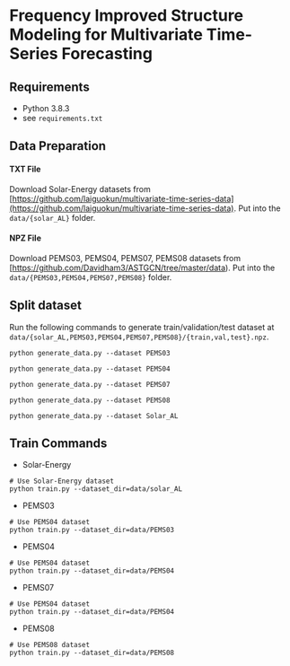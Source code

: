 # Frequency Improved Structure Modeling for Multivariate Time-Series Forecasting
## Requirements
- Python 3.8.3
- see `requirements.txt`

## Data Preparation

#### TXT File
Download Solar-Energy datasets from [https://github.com/laiguokun/multivariate-time-series-data](https://github.com/laiguokun/multivariate-time-series-data). Put into the `data/{solar_AL}` folder.

#### NPZ File

Download PEMS03, PEMS04, PEMS07, PEMS08 datasets from [https://github.com/Davidham3/ASTGCN/tree/master/data). Put into the `data/{PEMS03,PEMS04,PEMS07,PEMS08}` folder.

## Split dataset

Run the following commands to generate train/validation/test dataset at `data/{solar_AL,PEMS03,PEMS04,PEMS07,PEMS08}/{train,val,test}.npz`.

```
python generate_data.py --dataset PEMS03

python generate_data.py --dataset PEMS04

python generate_data.py --dataset PEMS07

python generate_data.py --dataset PEMS08

python generate_data.py --dataset Solar_AL
```

## Train Commands

* Solar-Energy
```
# Use Solar-Energy dataset
python train.py --dataset_dir=data/solar_AL
```
* PEMS03
```
# Use PEMS04 dataset
python train.py --dataset_dir=data/PEMS03
```
* PEMS04
```
# Use PEMS04 dataset
python train.py --dataset_dir=data/PEMS04
```
* PEMS07
```
# Use PEMS04 dataset
python train.py --dataset_dir=data/PEMS04
```
* PEMS08
```
# Use PEMS08 dataset
python train.py --dataset_dir=data/PEMS08
```